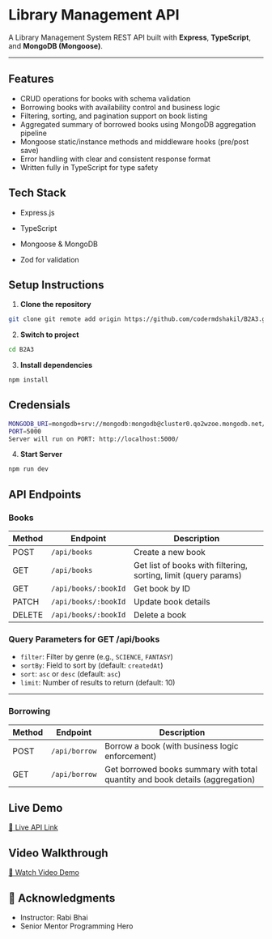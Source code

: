 # Library Management API

A Library Management System REST API built with **Express**, **TypeScript**, and **MongoDB (Mongoose)**.

---

## Features

- CRUD operations for books with schema validation
- Borrowing books with availability control and business logic
- Filtering, sorting, and pagination support on book listing
- Aggregated summary of borrowed books using MongoDB aggregation pipeline
- Mongoose static/instance methods and middleware hooks (pre/post save)
- Error handling with clear and consistent response format
- Written fully in TypeScript for type safety


## Tech Stack

- Express.js

- TypeScript

- Mongoose & MongoDB

- Zod for validation



## Setup Instructions

1. **Clone the repository**

```bash
git clone git remote add origin https://github.com/codermdshakil/B2A3.git
```
2. **Switch to project**
```bash
cd B2A3
```

3. **Install dependencies**
```bash
npm install
```

## Credensials
```bash
MONGODB_URI=mongodb+srv://mongodb:mongodb@cluster0.qo2wzoe.mongodb.net/todosDB?retryWrites=true&w=majority&appName=Cluster0
PORT=5000
Server will run on PORT: http://localhost:5000/
```

4. **Start Server**
```bash
npm run dev
```



## API Endpoints

### Books

| Method | Endpoint | Description |
| --- | --- | --- |
| POST | `/api/books` | Create a new book |
| GET | `/api/books` | Get list of books with filtering, sorting, limit (query params) |
| GET | `/api/books/:bookId` | Get book by ID |
| PATCH | `/api/books/:bookId` | Update book details |
| DELETE | `/api/books/:bookId` | Delete a book |

### Query Parameters for GET /api/books

- `filter`: Filter by genre (e.g., `SCIENCE`, `FANTASY`)
- `sortBy`: Field to sort by (default: `createdAt`)
- `sort`: `asc` or `desc` (default: `asc`)
- `limit`: Number of results to return (default: 10)

---

### Borrowing

| Method | Endpoint | Description |
| --- | --- | --- |
| POST | `/api/borrow` | Borrow a book (with business logic enforcement) |
| GET | `/api/borrow` | Get borrowed books summary with total quantity and book details (aggregation) |



## Live Demo

[🔗 Live API Link](https://b2-a3-server.vercel.app/)

## Video Walkthrough

[🎥 Watch Video Demo](https://your-public-video-link.com)

## 🙏 Acknowledgments

- Instructor: Rabi Bhai
- Senior Mentor Programming Hero
